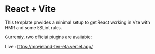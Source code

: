 # React + Vite

This template provides a minimal setup to get React working in Vite with HMR and some ESLint rules.

Currently, two official plugins are available:

Live : https://movieland-ten-eta.vercel.app/
